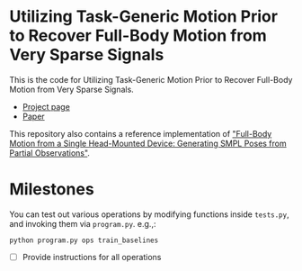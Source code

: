 # Utilizing Task-Generic Motion Prior to Recover Full-Body Motion from Very Sparse Signals
This is the code for Utilizing Task-Generic Motion Prior to Recover Full-Body Motion from Very Sparse Signals.

- [Project page](https://mjsh34.github.io/mp-sspe/)
- [Paper](https://arxiv.org/abs/2308.15839)

This repository also contains a reference implementation of ["Full-Body Motion from a Single Head-Mounted Device: Generating SMPL Poses from Partial Observations"](https://openaccess.thecvf.com/content/ICCV2021/papers/Dittadi_Full-Body_Motion_From_a_Single_Head-Mounted_Device_Generating_SMPL_Poses_ICCV_2021_paper.pdf).

# Milestones
You can test out various operations by modifying functions inside `tests.py`, and invoking them via `program.py`. e.g.,:

```
python program.py ops train_baselines
```

- [ ] Provide instructions for all operations